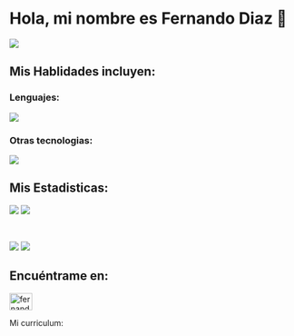 
# Hola, mi nombre es Fernando Diaz 👋

![](http://github-profile-summary-cards.vercel.app/api/cards/profile-details?username=Fernandodg97&theme=github)

## Mis Hablidades incluyen:
### Lenguajes:
<p align="left">
  <a href="https://skillicons.dev">
    <img src="https://skillicons.dev/icons?i=html,css,js,ts,java,php,mysql,react,vue&perline=14" />
  </a>
</p>

### Otras tecnologias:
<p align="left">
  <a href="https://skillicons.dev">
    <img src="https://skillicons.dev/icons?i=git,github,linux,windows,vite,vscode&perline=14" />
  </a>
</p>

## Mis Estadisticas:
![](http://github-profile-summary-cards.vercel.app/api/cards/repos-per-language?username=Fernandodg97&theme=github)
![](http://github-profile-summary-cards.vercel.app/api/cards/most-commit-language?username=Fernandodg97&theme=github)

<br>

![](http://github-profile-summary-cards.vercel.app/api/cards/stats?username=Fernandodg97&theme=github)
![](https://github-readme-stats.vercel.app/api?username=Fernandodg97&count_private=true)

## Encuéntrame en:
<p align="left">
<a href="https://linkedin.com/in/fernandodiazgutierrez" target="blank"><img align="center" src="https://raw.githubusercontent.com/rahuldkjain/github-profile-readme-generator/master/src/images/icons/Social/linked-in-alt.svg" alt="fernandodiazgutierrez" height="30" width="40" /></a>
</p>

Mi curriculum: ![]()
